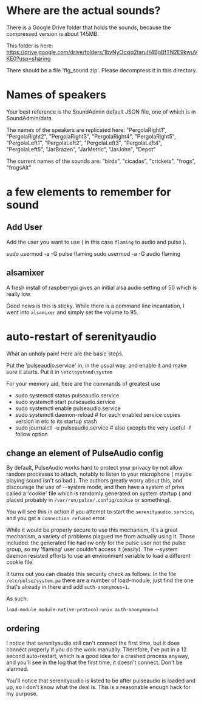 # Where are the actual sounds?

There is a Google Drive folder that holds the sounds, because the compressed version is about 145MB.

This folder is here: https://drive.google.com/drive/folders/1bvNyOcxjq2taruH4BgBfTN2E9kwuVKE0?usp=sharing

There should be a file 'flg_sound.zip'. Please decompress it in this directory.

# Names of speakers

Your best reference is the SoundAdmin default JSON file, one of which is in SoundAdmin/data.

The names of the speakers are replicated here:
"PergolaRight1", "PergolaRight2",  "PergolaRight3", "PergolaRight4", "PergolaRight5", 
"PergolaLeft1", "PergolaLeft2", "PergolaLeft3", "PergolaLeft4", "PergolaLeft5", 
"JarBrazen", "JarMetric", "JarJohn", "Depot" 

The current names of the sounds are:
"birds", "cicadas", "crickets", "frogs", "frogsAlt"

# a few elements to remember for sound

## Add User

Add the user you want to use ( in this case `flaming` to audio and pulse ).

sudo usermod -a -G pulse flaming
sudo usermod -a -G audio flaming

## alsamixer

A fresh install of raspberrypi gives an initial alsa audio setting of 50 which is really low.

Good news is this is sticky. While there is a command line incantation, I went into
`alsamixer` and simply set the volume to 95.

# auto-restart of serenityaudio

What an unholy pain! Here are the basic steps.

Put the 'pulseaudio.service' in, in the usual way, and enable it and make sure it starts. Put it
in `\etc\systemd\system`

For your memory aid, here are the commands of greatest use
- sudo systemctl status pulseaudio.service
- sudo systemctl start pulseaudio.service
- sudo systemctl enable pulseaudio.service
- sudo systemctl daemon-reload # for each enabled service copies version in etc to its startup stash
- sudo journalctl -u pulseaudio.service # also excepts the very useful -f follow option

## change an element of PulseAudio config

By default, PulseAudio works hard to protect your privacy by not allow random processes to attach,
notably to listen to your microphone ( maybe playing sound isn't so bad ). The authors greatly
worry about this, and discourage the use of --system mode, and then have a system of privs
called a 'cookie' file which is randomly generated on system startup ( and placed probably in  `/var/run/pulse/.config/cookie` or something).

You will see this in action if you attempt to start the `serenityaudio.service`, and you get
a `connection refused` error.

While it would be properly secure to use this mechanism, it's a great mechanism, a variety of
problems plagued me from actually using it. Those included: the generated file had rw only for
the pulse user not the pulse group, so my 'flaming' user couldn't access it (easily). The
--system daemon resisted efforts to use an environment variable to load a different cookie file.

It turns out you can disable this security check as follows:
In the file `/etc/pulse/system.pa` there are a number of load-module, just find the one that's
already in there and add `auth-anonymous=1`.

As such:

```
load-module module-native-protocol-unix auth-anonymous=1
```

## ordering

I notice that serenityaudio still can't connect the first time, but it does connect properly
if you do the work manually. Therefore, I've put in a 12 second auto-restart, which is a good
idea for a crashed process anyway, and you'll see in the log that the first time, it doesn't
connect. Don't be alarmed.

You'll notice that serenityaudio is listed to be after pulseaudio is loaded and up, so I don't know
what the deal is. This is a reasonable enough hack for my purpose.



